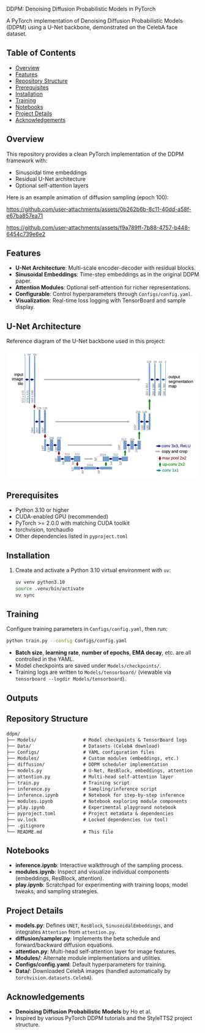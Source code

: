  DDPM: Denoising Diffusion Probabilistic Models in PyTorch

A PyTorch implementation of Denoising Diffusion Probabilistic Models (DDPM) using a U-Net backbone, demonstrated on the CelebA face dataset.

## Table of Contents

- [Overview](#overview)
- [Features](#features)
- [Repository Structure](#repository-structure)
- [Prerequisites](#prerequisites)
- [Installation](#installation)
- [Training](#training)
- [Notebooks](#notebooks)
- [Project Details](#project-details)
- [Acknowledgements](#acknowledgements)

## Overview

This repository provides a clean PyTorch implementation of the DDPM framework with:
- Sinusoidal time embeddings
- Residual U-Net architecture
- Optional self-attention layers

Here is an example animation of diffusion sampling (epoch 100):

https://github.com/user-attachments/assets/0b262b6b-8c11-40dd-a58f-e67ba857ea71

https://github.com/user-attachments/assets/f9a789ff-7b88-4757-b448-6454c739e6e2


## Features

- **U-Net Architecture**: Multi-scale encoder-decoder with residual blocks.
- **Sinusoidal Embeddings**: Time-step embeddings as in the original DDPM paper.
- **Attention Modules**: Optional self-attention for richer representations.
- **Configurable**: Control hyperparameters through `Configs/config.yaml`.
- **Visualization**: Real-time loss logging with TensorBoard and sample display.

## U-Net Architecture

Reference diagram of the U-Net backbone used in this project:

![U-Net Architecture](assets/U-net.png)



## Prerequisites

- Python 3.10 or higher
- CUDA-enabled GPU (recommended)
- PyTorch >= 2.0.0 with matching CUDA toolkit
- torchvision, torchaudio
- Other dependencies listed in `pyproject.toml`

## Installation

1. Create and activate a Python 3.10 virtual environment with `uv`:
   ```bash
   uv venv python3.10
   source .venv/bin/activate
   uv sync
   ```

## Training

Configure training parameters in `Configs/config.yaml`, then run:
```bash
python train.py --config Configs/config.yaml
```
- **Batch size**, **learning rate**, **number of epochs**, **EMA decay**, etc. are all controlled in the YAML.
- Model checkpoints are saved under `Models/checkpoints/`.
- Training logs are written to `Models/tensorboard/` (viewable via `tensorboard --logdir Models/tensorboard`).
## Outputs



## Repository Structure

```
ddpm/
├── Models/                 # Model checkpoints & TensorBoard logs
├── Data/                   # Datasets (CelebA download)
├── Configs/                # YAML configuration files
├── Modules/                # Custom modules (embeddings, etc.)
├── diffusion/              # DDPM scheduler implementation
├── models.py               # U-Net, ResBlock, embeddings, attention
├── attention.py            # Multi-head self-attention layer
├── train.py                # Training script
├── inference.py            # Sampling/inference script
├── inference.ipynb         # Notebook for step-by-step inference
├── modules.ipynb           # Notebook exploring module components
├── play.ipynb              # Experimental playground notebook
├── pyproject.toml          # Project metadata & dependencies
├── uv.lock                 # Locked dependencies (uv tool)
├── .gitignore
└── README.md               # This file
```

## Notebooks

- **inference.ipynb**: Interactive walkthrough of the sampling process.
- **modules.ipynb**: Inspect and visualize individual components (embeddings, ResBlock, attention).
- **play.ipynb**: Scratchpad for experimenting with training loops, model tweaks, and sampling strategies.

## Project Details

- **models.py**: Defines `UNET`, `ResBlock`, `SinusoidalEmbeddings`, and integrates `Attention` from `attention.py`.
- **diffusion/sampler.py**: Implements the beta schedule and forward/backward diffusion equations.
- **attention.py**: Multi-head self-attention layer for image features.
- **Modules/**: Alternate module implementations and utilities.
- **Configs/config.yaml**: Default hyperparameters for training.
- **Data/**: Downloaded CelebA images (handled automatically by `torchvision.datasets.CelebA`).

## Acknowledgements

- **Denoising Diffusion Probabilistic Models** by Ho et al.
- Inspired by various PyTorch DDPM tutorials and the StyleTTS2 project structure.
